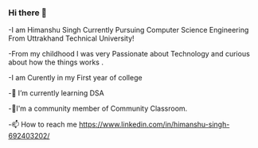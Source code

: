 ### Hi there 👋
-I am Himanshu Singh Currently Pursuing Computer Science Engineering From Uttrakhand Technical University!


-From my childhood I was very Passionate about Technology and curious about how the things works .

-I am Curently in my First year of college

-🌱 I’m currently learning DSA 

-🤖I'm a community member of Community Classroom.

-📫 How to reach me 
https://www.linkedin.com/in/himanshu-singh-692403202/

<!--
**Himanxu1/Himanxu1** is a ✨ _special_ ✨ repository because its `README.md` (this file) appears on your GitHub profile.

Here are some ideas to get you started:

- 🔭 I’m currently working on ...
- 🌱 I’m currently learning ...
- 👯 I’m looking to collaborate on ...
- 🤔 I’m looking for help with ...
- 💬 Ask me about ...
- 📫 How to reach me: ...
- 😄 Pronouns: ...
- ⚡ Fun fact: ...
-->
